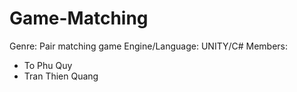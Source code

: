 # Game-Matching
Genre: Pair matching game 
Engine/Language: UNITY/C# 
Members:
- To Phu Quy
- Tran Thien Quang
